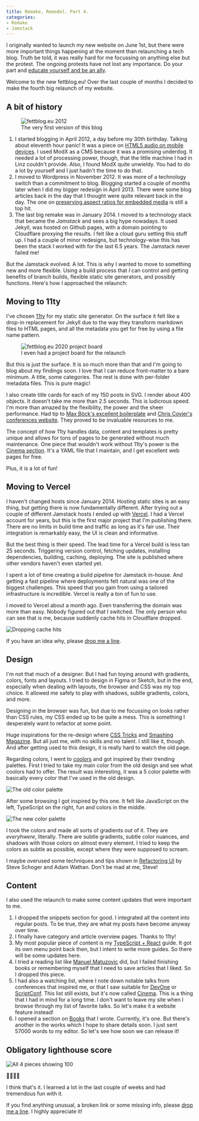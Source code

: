 ```yaml
---
title: Remake, Remodel. Part 4.
categories:
- Remake
- Jamstack
---
```


I originally wanted to launch my new website on June 1st, but there were more important things happening at the moment than relaunching a tech blog. Truth be told, it was really hard for me focussing on anything else but the protest. The ongoing protests have not lost any importance. Do your part and [educate yourself and be an ally](/black-lives-matter/).

<p class="not-tldr">Welcome to the new fettblog.eu! Over the last couple of months I decided to make the fourth big relaunch of my website.</p>

## A bit of history

<figure class="img-holder wide">
  <img src="/wp-content/uploads/2020/fettblog2012.png"
    alt="fettblog.eu 2012" />
    <figcaption>The very first version of this blog</figcaption>
</figure>

1. I started blogging in April 2012, a day before my 30th birthday. Talking about eleventh hour panic! It was a piece on [HTML5 audio on mobile devices](/blog/2012/04/08/html5-audio-on-mobile-devices/). I used ModX as a CMS because it was a promising underdog. It needed a lot of processing power, though, that the little machine I had in Linz couldn't provide. Also, I found ModX quite unwieldy. You had to do a lot by yourself and I just hadn't the time to do that.
2. I moved to Wordpress in November 2012. It was more of a technology switch than a commitment to blog. Blogging started a couple of months later when I did my bigger redesign in April 2013. There were some blog articles back in the day that I thought were quite relevant back in the day. The one on [preserving aspect ratios for embedded media](/blog/2013/06/16/preserving-aspect-ratio-for-embedded-iframes/) is still a top hit.
3. The last big remake was in January 2014. I moved to a technology stack that became the *Jamstack* and sees a big hype nowadays. It used Jekyll, was hosted on Github pages, with a domain pointing to Cloudflare proxying the results. I felt like a cloud guru setting this stuff up. I had a couple of minor redesigns, but technology-wise this has been the stack I worked with for the last 6.5 years. The Jamstack never failed me!

But the Jamstack evolved. A lot. This is why I wanted to move to something new and more flexible. Using a build process that *I* can control and getting benefits of branch builds, flexible static site generators, and possibly functions. Here's how I approached the relaunch:

## Moving to 11ty

I've chosen [11ty](https://11ty.dev) for my static site generator. On the surface it felt like a drop-in replacement for Jekyll due to the way they transform markdown files to HTML pages, and all the metadata you get for free by using a file name pattern. 

<figure class="img-holder wide">
  <img src="/wp-content/uploads/2020/projectboard.png"
    alt="fettblog.eu 2020 project board" />
    <figcaption>I even had a project board for the relaunch</figcaption>
</figure>

But this is just the surface. It is so much more than that and I'm going to blog about my findings soon. I love that I can reduce front-matter to a bare minimum. A title, some categories. The rest is done with per-folder metadata files. This is pure magic!

I also create title cards for each of my 150 posts in SVG. I render about 400 objects. It doesn't take me more than 2.5 seconds. This is ludicrous speed. I'm more than amazed by the flexibility, the power and the sheer performance. Had tip to [Max Böck's excellent boilerplate](https://github.com/maxboeck/eleventastic) and [Chris Coyier's conferences website](https://github.com/CSS-Tricks/conferences). They proved to be invaluable resources to me.

The concept of how 11ty handles data, content and templates is pretty unique and allows for tons of pages to be generated without much maintenance. One piece that wouldn't work without 11ty's power is the [Cinema section](/cinema/). It's a YAML file that I maintain, and I get excellent web pages for free.

Plus, it is a lot of fun!

## Moving to Vercel

I haven't changed hosts since January 2014. Hosting static sites is an easy thing, but getting there is now fundamentally different. After trying out a couple of different Jamstack hosts I ended up with [Vercel](https://vercel.com). I had a Vercel account for years, but this is the first major project that I'm publishing there. There are no limits in build time and traffic as long as it's fair use. Their integration is remarkably easy, the UI is clean and informative.

But the best thing is their speed. The lead time for a Vercel build is less tan 25 seconds. Triggering version control, fetching updates, installing dependencies, building, caching, deploying. The site is published where other vendors haven't even started yet. 

I spent a lot of time creating a build pipeline for Jamstack in-house. And getting a fast pipeline where deployments felt natural was one of the biggest challenges. This speed that you gain from using a tailored infrastructure is incredible. Vercel is really a ton of fun to use. 

I moved to Vercel about a month ago. Even transferring the domain was more than easy. Nobody figured out that I switched. The only person who can see that is me, because suddenly cache hits in Cloudflare dropped.

![Dropping cache hits](/wp-content/uploads/2020/caching.png)

If you have an idea why, please [drop me a line](https://twitter.com/ddprrt).

## Design

I'm not that much of a designer. But I had fun toying around with gradients, colors, fonts and layouts. I tried to design in Figma or Sketch, but in the end, especially when dealing with layouts, the browser and CSS was my top choice. It allowed me safely to play with shadows, subtle gradients, colors, and more. 

Designing in the browser was fun, but due to me focussing on looks rather than CSS rules, my CSS ended up to be quite a mess. This is something I desperately want to refactor at some point.

Huge inspirations for the re-design where [CSS Tricks](https://css-tricks.com) and [Smashing Magazine](https://smashingmagazine.com). But all just me, with no skills and no talent. I still like it, though. And after getting used to this design, it is really hard to watch the old page.

Regarding colors, I went to [coolors](https://coolors.co) and got inspired by their trending palettes. First I tried to take my main color from the old design and see what coolors had to offer. The result was interesting, it was a 5 color palette with basically every color that I've used in the old design.

![The old color palette](/wp-content/uploads/2020/coolors1.png)

After some browsing I got inspired by this one. It felt like JavaScript on the left, TypeScript on the right, fun and colors in the middle.

![The new color palette](/wp-content/uploads/2020/coolors2.png)

I took the colors and made all sorts of gradients out of it. They are *everyhwere*, literally. There are subtle gradients, subtle color nuances, and shadows with those colors on almost every element. I tried to keep the colors as subtle as possible, except where they were supposed to scream.

I maybe overused some techniques and tips shown in [Refactoring UI](https://refactoringui.com/) by Steve Schoger and Adam Wathan. Don't be mad at me, Steve!

## Content

I also used the relaunch to make some content updates that were important to me.

1. I dropped the snippets section for good. I integrated all the content into regular posts. To be true, they are what my posts have become anyway over time.
2. I finally have category and article overview pages. Thanks to 11ty!
3. My most popular piece of content is my [TypeScript + React](/typescript-react/) guide. It got its own menu point back then, but I intent to write more guides. So there will be some updates here.
4. I tried a reading list like [Manuel Matuzovic](https://matuzo.at) did, but I failed finishing books or remembering myself that I need to save articles that I liked. So I dropped this piece.
5. I had also a watching list, where I note down notable talks from conferences that inspired me, or that I saw suitable for [DevOne](https://devone.at) or [ScriptConf](https://scriptconf.org). This list still exists, but it's now called [Cinema](/cinema/). This is a thing that I had in mind for a long time. I don't want to leave my site when I browse through my list of favorite talks. So let's make it a website feature instead!
6. I opened a section on [Books](/books/) that I wrote. Currently, it's one. But there's another in the works which I hope to share details soon. I just sent 57000 words to my editor. So let's see how soon we can release it!

## Obligatory lighthouse score

![All 4 pieces showing 100](/wp-content/uploads/2020/nice.png)

💯💯💯💯

I think that's it. I learned a lot in the last couple of weeks and had tremendous fun with it. 

<p class="not-tldr">If you find anything unusual, a broken link or some missing info, please <a href="https://twitter.com/ddprrt">drop me a line</a>. I highly appreciate it!</p>
